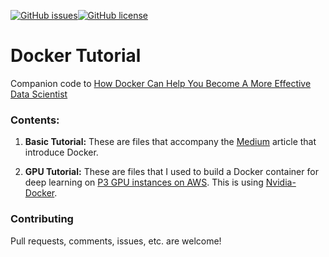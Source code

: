 [![GitHub issues](https://img.shields.io/github/issues/hamelsmu/Docker_Tutorial.svg)](https://github.com/hamelsmu/Docker_Tutorial/issues)[![GitHub license](https://img.shields.io/github/license/hamelsmu/Docker_Tutorial.svg)](https://github.com/hamelsmu/Docker_Tutorial)

# Docker Tutorial
Companion code to [How Docker Can Help You Become A More Effective Data Scientist](https://medium.com/@hamelhusain/how-docker-can-help-you-become-a-more-effective-data-scientist-7fc048ef91d5)

### Contents:

1. **Basic Tutorial:**  These are files that accompany the [Medium](https://medium.com/@hamelhusain/how-docker-can-help-you-become-a-more-effective-data-scientist-7fc048ef91d5) article that introduce Docker.

2. **GPU Tutorial:** These are files that I used to build a Docker container for deep learning on [P3 GPU instances on AWS](https://aws.amazon.com/ec2/instance-types/p3/).  This is using [Nvidia-Docker](https://github.com/NVIDIA/nvidia-docker).

### Contributing

Pull requests, comments, issues, etc. are welcome!  
